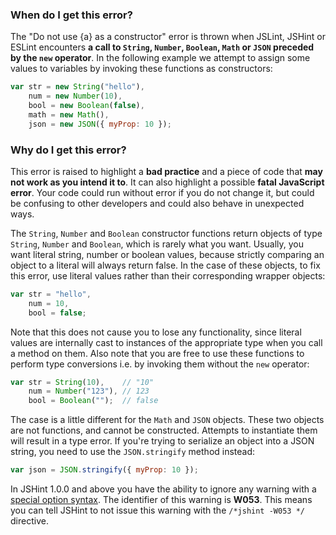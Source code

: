 <!---
{
    "titles": [
        "Do not use {a} as a constructor",
        "W053"
    ],
    "slugs": [
        "do-not-use-a-as-a-constructor",
        "w053"
    ],
    "linters": [
        "jslint",
        "jshint",
        "eslint"
    ],
    "author": "jallardice"
}
-->

### When do I get this error?

The "Do not use {a} as a constructor" error is thrown when JSLint, JSHint or
ESLint encounters **a call to `String`, `Number`, `Boolean`, `Math` or `JSON`
preceded by the `new` operator**. In the following example we attempt to assign
some values to variables by invoking these functions as constructors:

<!---
{
    "linter": "jslint"
}
-->
```javascript
var str = new String("hello"),
    num = new Number(10),
    bool = new Boolean(false),
    math = new Math(),
    json = new JSON({ myProp: 10 });
```

### Why do I get this error?

This error is raised to highlight a **bad practice** and a piece of code that
**may not work as you intend it to**. It can also highlight a possible **fatal
JavaScript error**. Your code could run without error if you do not change it,
but could be confusing to other developers and could also behave in unexpected
ways.

The `String`, `Number` and `Boolean` constructor functions return objects of
type `String`, `Number` and `Boolean`, which is rarely what you want. Usually,
you want literal string, number or boolean values, because strictly comparing an
object to a literal will always return false. In the case of these objects, to
fix this error, use literal values rather than their corresponding wrapper
objects:

<!---
{
    "linter": "jslint"
}
-->
```javascript
var str = "hello",
    num = 10,
    bool = false;
```

Note that this does not cause you to lose any functionality, since literal
values are internally cast to instances of the appropriate type when you call a
method on them. Also note that you are free to use these functions to perform
type conversions i.e. by invoking them without the `new` operator:

<!---
{
    "linter": "jslint"
}
-->
```javascript
var str = String(10),    // "10"
    num = Number("123"), // 123
    bool = Boolean("");  // false
```

The case is a little different for the `Math` and `JSON` objects. These two
objects are not functions, and cannot be constructed. Attempts to instantiate
them will result in a type error. If you're trying to serialize an object into a
JSON string, you need to use the `JSON.stringify` method instead:

<!---
{
    "linter": "jslint"
}
-->
```javascript
var json = JSON.stringify({ myProp: 10 });
```

In JSHint 1.0.0 and above you have the ability to ignore any warning with a
[special option syntax][jshintopts]. The identifier of this warning is **W053**.
This means you can tell JSHint to not issue this warning with the `/*jshint
-W053 */` directive.

[jshintopts]: http://jshint.com/docs/#options

